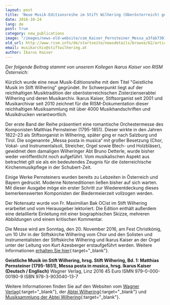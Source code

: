 ```yaml
---
layout: post
title: 'Neue Musik-Editionsreihe im Stift Wilhering (Oberösterreich) gegründet: Matthias Pernsteiner, Messa posta in musica, hrsg. von Ikarus Kaiser'
date: 2016-10-24
lang: de
post: true
category: new_publications
image: "/images/news-old-website/csm_Kaiser_Pernsteiner_Messa_a3fab7301d.png"
old_url: http://www.rism.info/de/startseite/newsdetails/browse/62/article/64/new-music-edition-series-founded-at-wilhering-abbey-in-upper-austria-matthias-pernsteiner-missa-po.html
email: musikarchiv@stiftwilhering.at
author: Ikarus Kaiser
---
```



_Der folgende Beitrag stammt von unserem Kollegen Ikarus Kaiser von RISM Österreich:_

Kürzlich wurde eine neue Musik-Editionsreihe mit dem Titel "Geistliche Musik im Stift Wilhering" gegründet. Ihr Schwerpunkt liegt auf der reichhaltigen Musiktradition der oberösterreichischen Zisterzienserabtei Wilhering und deren Musikarchiv. Ikarus Kaiser, Stiftsorganist seit 2001 und Musikarchivar seit 2010 zeichnet für die RISM-Dokumentation dieser reichhaltigen Musiksammlung mit über 4000 Musikhandschriften und Musikdrucken verantwortlich.

Der erste Band der Reihe präsentiert eine romantische Orchestermesse des Komponisten Matthias Pernsteiner (1795-1851). Dieser wirkte in den Jahren 1822–23 als Stiftsorganist in Wilhering, später ging er nach Salzburg und Tirol. Die sogenannte „Messa posta in musica“ mit großer Besetzung (Chor, Vokal- und Instrumentalsoli, Streicher, Orgel sowie Blech- und Holzbläser), gewidmet dem damaligen Wilheringer Abt Bruno Detterle, wurde bisher weder veröffentlicht noch aufgeführt. Vom musikalischen Aspekt aus betrachtet gilt sie als ein bedeutendes Zeugnis für die österreichische Kirchenmusikpflege in der Schubert-Zeit.

Einige Werke Pernsteiners wurden bereits zu Lebzeiten in Österreich und Bayern gedruckt. Moderne Noteneditionen ließen bisher auf sich warten. Mit dieser Ausgabe möge ein erster Schritt zur Wiederentdeckung dieses bemerkenswerten Komponisten der Biedermeierzeit vollzogen werden.

Der Notensatz wurde von Fr. Maximilian Bak OCist im Stift Wilhering erarbeitet und vom Herausgeber lektoriert. Die Edition enthält außerdem eine detaillierte Einleitung mit einer biographischen Skizze, mehreren Abbildungen und einem kritischen Kommentar.

Die Messe wird am Sonntag, den 20. November 2016, am Fest Christkönig, um 10 Uhr in der Stiftskirche Wilhering vom Chor und den Solisten und Instrumentalisten der Stiftskirche Wilhering und Ikarus Kaiser an der Orgel unter der Leitung von Kurt Azesberger erstaufgeführt werden. Weitere Informationen [erhalten Sie hier](http://stiftwilhering.at/termine/stift-wilhering-christkoenigssonntag-hochamt/){:target="_blank"}.

**Geistliche Musik im Stift Wilhering, hrsg. Stift Wilhering, Bd. 1:
Matthias Pernsteiner (1795-1851), Messa posta in musica, hrsg. Ikarus Kaiser (Deutsch / Englisch)**
Wagner Verlag, Linz 2016
45 Euro
ISMN 979-0-000-00190-9
ISBN 978-3-903040-13-7

Weitere Informationen finden Sie auf den Websiten vom [Wagner Verlag](http://www.wagnerverlag.at/content/?product=matthias-pernsteiner-1795-1851-messa-posta-in-musica){:target="_blank"}, der [Abtei Wilhering](http://stiftwilhering.at/termine/stift-wilhering-christkoenigssonntag-hochamt/){:target="_blank"} und [Musiksammlung der Abtei Wilhering](https://opac.rism.info/metaopac/search?View=rism&View=rism&siglum=A-WIL){:target="_blank"}.



